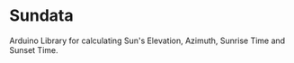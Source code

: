 Sundata
=======

Arduino Library for calculating Sun's Elevation, Azimuth, Sunrise Time and Sunset Time.
